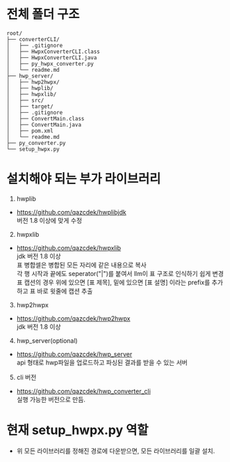 # 전체 폴더 구조
```
root/
├── converterCLI/
│   ├── .gitignore
│   ├── HwpxConverterCLI.class
│   ├── HwpxConverterCLI.java
│   ├── py_hwpx_converter.py
│   └── readme.md
├── hwp_server/
│   ├── hwp2hwpx/
│   ├── hwplib/
│   ├── hwpxlib/
│   ├── src/
│   ├── target/
│   ├── .gitignore
│   ├── ConvertMain.class
│   ├── ConvertMain.java
│   ├── pom.xml
│   └── readme.md
├── py_converter.py
└── setup_hwpx.py
```

# 설치해야 되는 부가 라이브러리
1. hwplib<br>
- https://github.com/qazcdek/hwplibjdk<br>
버전 1.8 이상에 맞게 수정
2. hwpxlib<br>
- https://github.com/qazcdek/hwpxlib<br>
jdk 버전 1.8 이상<br>
표 병합셀은 병합된 모든 자리에 같은 내용으로 복사<br>
각 행 시작과 끝에도 seperator("|")를 붙여서 llm이 표 구조로 인식하기 쉽게 변경<br>
표 캡션의 경우 위에 있으면 [표 제목], 밑에 있으면 [표 설명] 이라는 prefix를 추가하고 표 바로 윗줄에 캡션 추출<br>
3. hwp2hwpx<br>
- https://github.com/qazcdek/hwp2hwpx<br>
jdk 버전 1.8 이상<br>
4. hwp_server(optional)
- https://github.com/qazcdek/hwp_server<br>
api 형태로 hwp파일을 업로드하고 파싱된 결과를 받을 수 있는 서버
5. cli 버전<br>
- https://github.com/qazcdek/hwp_converter_cli<br>
실행 가능한 버전으로 만듬.

# 현재 setup_hwpx.py 역할
- 위 모든 라이브러리를 정해진 경로에 다운받으면, 모든 라이브러리를 일괄 설치.